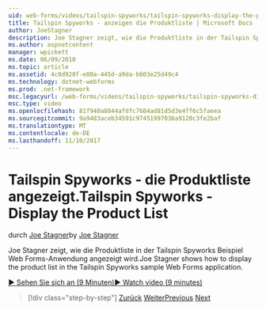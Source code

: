 ```yaml
---
uid: web-forms/videos/tailspin-spyworks/tailspin-spyworks-display-the-product-list
title: Tailspin Spyworks - anzeigen die Produktliste | Microsoft Docs
author: JoeStagner
description: Joe Stagner zeigt, wie die Produktliste in der Tailspin Spyworks Beispiel Web Forms-Anwendung angezeigt wird.
ms.author: aspnetcontent
manager: wpickett
ms.date: 06/09/2010
ms.topic: article
ms.assetid: 4c0d920f-e80a-445d-a9da-b603e25d49c4
ms.technology: dotnet-webforms
ms.prod: .net-framework
msc.legacyurl: /web-forms/videos/tailspin-spyworks/tailspin-spyworks-display-the-product-list
msc.type: video
ms.openlocfilehash: 81f940a8844afdfc7684ad81d5d3e4ff6c5faeea
ms.sourcegitcommit: 9a9483aceb34591c97451997036a9120c3fe2baf
ms.translationtype: MT
ms.contentlocale: de-DE
ms.lasthandoff: 11/10/2017
---
```

<a name="tailspin-spyworks---display-the-product-list"></a><span data-ttu-id="9a00b-103">Tailspin Spyworks - die Produktliste angezeigt.</span><span class="sxs-lookup"><span data-stu-id="9a00b-103">Tailspin Spyworks - Display the Product List</span></span>
====================
<span data-ttu-id="9a00b-104">durch [Joe Stagner](https://github.com/JoeStagner)</span><span class="sxs-lookup"><span data-stu-id="9a00b-104">by [Joe Stagner](https://github.com/JoeStagner)</span></span>

<span data-ttu-id="9a00b-105">Joe Stagner zeigt, wie die Produktliste in der Tailspin Spyworks Beispiel Web Forms-Anwendung angezeigt wird.</span><span class="sxs-lookup"><span data-stu-id="9a00b-105">Joe Stagner shows how to display the product list in the Tailspin Spyworks sample Web Forms application.</span></span>

[<span data-ttu-id="9a00b-106">&#9654; Sehen Sie sich an (9 Minuten)</span><span class="sxs-lookup"><span data-stu-id="9a00b-106">&#9654; Watch video (9 minutes)</span></span>](https://channel9.msdn.com/Blogs/ASP-NET-Site-Videos/tailspin-spyworks-display-the-product-list)

>[!div class="step-by-step"]
<span data-ttu-id="9a00b-107">[Zurück](tailspin-spyworks-category-menu.md)
[Weiter](tailspin-spyworks-display-per-product-details.md)</span><span class="sxs-lookup"><span data-stu-id="9a00b-107">[Previous](tailspin-spyworks-category-menu.md)
[Next](tailspin-spyworks-display-per-product-details.md)</span></span>
